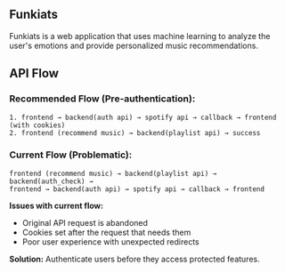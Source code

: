 <h2>Funkiats</h2>

<p>Funkiats is a web application that uses machine learning to analyze the user's emotions and provide personalized music recommendations.</p>

## API Flow

### Recommended Flow (Pre-authentication):
```
1. frontend → backend(auth api) → spotify api → callback → frontend (with cookies)
2. frontend (recommend music) → backend(playlist api) → success
```

### Current Flow (Problematic):
```
frontend (recommend music) → backend(playlist api) → backend(auth_check) → 
frontend → backend(auth api) → spotify api → callback → frontend
```

**Issues with current flow:**
- Original API request is abandoned
- Cookies set after the request that needs them
- Poor user experience with unexpected redirects

**Solution:** Authenticate users before they access protected features.
